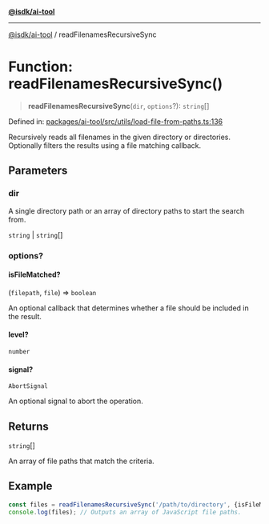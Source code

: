 [**@isdk/ai-tool**](../README.md)

***

[@isdk/ai-tool](../globals.md) / readFilenamesRecursiveSync

# Function: readFilenamesRecursiveSync()

> **readFilenamesRecursiveSync**(`dir`, `options`?): `string`[]

Defined in: [packages/ai-tool/src/utils/load-file-from-paths.ts:136](https://github.com/isdk/ai-tool.js/blob/760349925bceb5de6b4188926a13bfb3f0ce4ced/src/utils/load-file-from-paths.ts#L136)

Recursively reads all filenames in the given directory or directories.
Optionally filters the results using a file matching callback.

## Parameters

### dir

A single directory path or an array of directory paths to start the search from.

`string` | `string`[]

### options?

#### isFileMatched?

(`filepath`, `file`) => `boolean`

An optional callback that determines whether a file should be included in the result.

#### level?

`number`

#### signal?

`AbortSignal`

An optional signal to abort the operation.

## Returns

`string`[]

An array of file paths that match the criteria.

## Example

```typescript
const files = readFilenamesRecursiveSync('/path/to/directory', {isFileMatched: (filepath) => filepath.endsWith('.js')});
console.log(files); // Outputs an array of JavaScript file paths.
```

